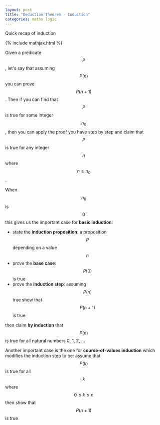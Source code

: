 ```yaml
---
layout: post
title: "Deduction Theorem - Induction"
categories: maths logic
---
```


Quick recap of induction

{% include mathjax.html %}

Given a predicate $$P$$, let's say that assuming $$P(n)$$ you can prove
$$P(n+1)$$. Then if you can find that $$P$$ is true for some integer $$n_0$$,
then you can apply the proof you have step by step and claim that $$P$$ is true
for any integer $$n$$ where $$n \geq n_0$$.

When $$n_0$$ is $$0$$ this gives us the important case for **basic induction**:
- state the **induction proposition**: a proposition $$P$$ depending on a value $$n$$
- prove the **base case**: $$P(0)$$ is true
- prove the **induction step**: assuming $$P(n)$$ true show that $$P(n+1)$$ is true

then claim **by induction** that $$P(n)$$ is true for all natural numbers 0, 1, 2, ...

Another important case is the one for **course-of-values induction** which
modifies the induction step to be: assume that $$P(k)$$ is true for all $$k$$
where $$0 \leq k \leq n$$ then show that $$P(n+1)$$  is true
